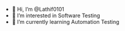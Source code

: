 - 👋 Hi, I’m @Lathif0101
- 👀 I’m interested in  Software Testing
- 🌱 I’m currently learning Automation Testing
  

<!---
Lathif0101/Lathif0101 is a ✨ special ✨ repository because its `README.md` (this file) appears on your GitHub profile.
You can click the Preview link to take a look at your changes.
--->

